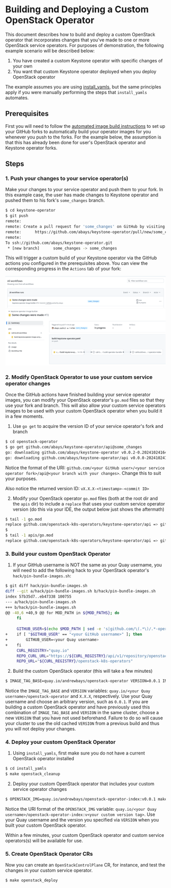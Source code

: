 # Building and Deploying a Custom OpenStack Operator

This document describes how to build and deploy a custom OpenStack operator that incorporates changes that
you've made to one or more OpenStack service operators.  For purposes of demonstration, the following example
scenario will be described below:

1. You have created a custom Keystone operator with specific changes of your own
2. You want that custom Keystone operator deployed when you deploy OpenStack operator

The example assumes you are using [install_yamls](https://github.com/openstack-k8s-operators/install_yamls), but
the same principles apply if you were manually performing the steps that `install_yamls` automates.

## Prerequisites

First you will need to follow the [automated image build instructions](image_build.md#creating-images-using-github-actions) to set up your GitHub
forks to automatically build your operator images for you whenever you push to the forks.  For the example
below, the assumption is that this has already been done for user's OpenStack operator and Keystone operator
forks.

## Steps

### 1. Push your changes to your service operator(s)

Make your changes to your service operator and push them to your fork.  In this example case, the user has made
changes to Keystone operator and pushed them to his fork's `some_changes` branch.

```bash
$ cd keystone-operator
$ git push
remote: 
remote: Create a pull request for 'some_changes' on GitHub by visiting:
remote:      https://github.com/abays/keystone-operator/pull/new/some_changes
remote: 
To ssh://github.com/abays/keystone-operator.git
 * [new branch]      some_changes -> some_changes
```

This will trigger a custom build of your Keystone operator via the GitHub actions you configured in the
prerequisites above.  You can view the corresponding progress in the `Actions` tab of your fork:

![Building images](images/github_action_building_images.png)
![Building images 2](images/github_action_building_images2.png)

### 2. Modify OpenStack Operator to use your custom service operator changes

Once the GitHub actions have finished building your service operator images, you can modify your
OpenStack operator's `go.mod` files so that they use your fork and branch.  This will also allow
your custom service operators images to be used with your custom OpenStack operator when you build
it in a few moments.

1. Use `go get` to acquire the version ID of your service operator's fork and branch

```bash
$ cd openstack-operator
$ go get github.com/abays/keystone-operator/api@some_changes
go: downloading github.com/abays/keystone-operator v0.0.2-0.20241024164030-114f7d6488b9
go: downloading github.com/abays/keystone-operator/api v0.0.0-20241024164030-114f7d6488b9
```

Notice the format of the URI: `github.com/<your GitHub user>/<your service operator fork>/api@<your branch with your changes>`.
Change this to suit your purposes.

Also notice the returned version ID: `vX.X.X-<timestamp>-<commit ID>`

2. Modify your OpenStack operator `go.mod` files (both at the root dir and the `apis` dir) to include a
`replace` that uses your custom service operator version (do this via your IDE, the output below just
shows the aftermath)

```bash
$ tail -1 go.mod
replace github.com/openstack-k8s-operators/keystone-operator/api => github.com/abays/keystone-operator/api v0.0.0-20241024164030-114f7d6488b9
$
$ tail -1 apis/go.mod
replace github.com/openstack-k8s-operators/keystone-operator/api => github.com/abays/keystone-operator/api v0.0.0-20241024164030-114f7d6488b9
```

### 3. Build your custom OpenStack Operator

1. If your GitHub username is NOT the same as your Quay username, you will need to add the following
hack to your OpenStack operator's `hack/pin-bundle-images.sh`:

```bash
$ git diff hack/pin-bundle-images.sh
diff --git a/hack/pin-bundle-images.sh b/hack/pin-bundle-images.sh
index 57b35d7..eb47338 100755
--- a/hack/pin-bundle-images.sh
+++ b/hack/pin-bundle-images.sh
@@ -40,6 +40,9 @@ for MOD_PATH in ${MOD_PATHS}; do
     fi
 
     GITHUB_USER=$(echo $MOD_PATH | sed -e 's|github.com/\(.*\)/.*-operator/.*$|\1|')
+    if [ "$GITHUB_USER" == "<your GitHub username>" ]; then
+        GITHUB_USER=<your Quay username>
+    fi
     CURL_REGISTRY="quay.io"
     REPO_CURL_URL="https://${CURL_REGISTRY}/api/v1/repository/openstack-k8s-operators"
     REPO_URL="${CURL_REGISTRY}/openstack-k8s-operators"
```

2. Build the custom OpenStack operator (this will take a few minutes)

```bash
$ IMAGE_TAG_BASE=quay.io/andrewbays/openstack-operator VERSION=0.0.1 IMG=$IMAGE_TAG_BASE:v$VERSION make manifests build docker-build docker-push bundle bundle-build bundle-push catalog-build catalog-push
```

Notice the `IMAGE_TAG_BASE` and `VERSION` variables: `quay.io/<your Quay username>/openstack-operator`
and `X.X.X`, respectively.  Use your Quay username and choose an arbitrary version, such as `0.0.1`.  If
you are building a custom OpenStack operator and have previously used this combination of `IMAGE_TAG_BASE`
and `VERSION` in the same cluster, choose a new `VERSION` that you have not used beforehand.  Failure to
do so will cause your cluster to use the old cached `VERSION` from a previous build and thus you will not
deploy your changes.

### 4. Deploy your custom OpenStack Operator

1.  Using `install_yamls`, first make sure you do not have a current OpenStack operator installed

```bash
$ cd install_yamls
$ make openstack_cleanup
```

2. Deploy your custom OpenStack operator that includes your custom service operator changes

```bash
$ OPENSTACK_IMG=quay.io/andrewbays/openstack-operator-index:v0.0.1 make openstack
```

Notice the URI format of the `OPENSTACK_IMG` variable: `quay.io/<your Quay username>/openstack-operator-index:v<your custom version tag>`.
Use your Quay username and the version you specified via `VERSION` when you built your custom OpenStack operator.

Within a few minutes, your custom OpenStack operator and custom service operators(s) will be available for use.

### 5. Create OpenStack Operator CRs

Now you can create an `OpenStackControlPlane` CR, for instance, and test the changes in your custom service operator.

```bash
$ make openstack_deploy
```
